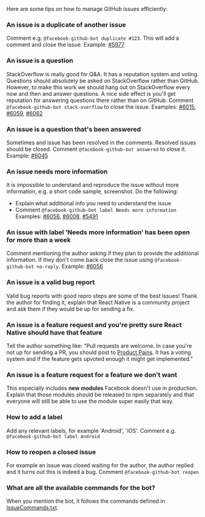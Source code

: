 Here are some tips on how to manage GitHub issues efficiently:

### An issue is a duplicate of another issue
Comment e.g. `@facebook-github-bot duplicate #123`. This will add a comment and close the issue.
Example: [#5977](https://github.com/facebook/react-native/issues/5977)

### An issue is a question
StackOverflow is really good for Q&A. It has a reputation system and voting. Questions should absolutely be asked on StackOverflow rather than GitHub. However, to make this work we should hang out on StackOverflow every now and then and answer questions. A nice side effect is you'll get reputation for answering questions there rather than on GitHub.
Comment `@facebook-github-bot stack-overflow` to close the issue.
Examples: [#6015](https://github.com/facebook/react-native/issues/6015), [#6059](https://github.com/facebook/react-native/issues/6059), [#6062](https://github.com/facebook/react-native/issues/6062)

### An issue is a question that's been answered
Sometimes and issue has been resolved in the comments. Resolved issues should be closed.
Comment `@facebook-github-bot answered` to close it.
Example: [#6045](https://github.com/facebook/react-native/issues/6045)

### An issue needs more information
It is impossible to understand and reproduce the issue without more information, e.g. a short code sample, screenshot.
Do the following:
- Explain what additional info you need to understand the issue
- Comment `@facebook-github-bot label Needs more information`
Examples: [#6056](https://github.com/facebook/react-native/issues/6056), [#6008](https://github.com/facebook/react-native/issues/6008), [#5491](https://github.com/facebook/react-native/issues/5491)

### An issue with label 'Needs more information' has been open for more than a week
Comment mentioning the author asking if they plan to provide the additional information. If they don't come back close the issue using `@facebook-github-bot no-reply`.
Example: [#6056](https://github.com/facebook/react-native/issues/6056)

### An issue is a valid bug report
Valid bug reports with good repro steps are some of the best issues! Thank the author for finding it, explain that React Native is a community project and ask them if they would be up for sending a fix.

### An issue is a feature request and you're pretty sure React Native should have that feature
Tell the author something like: "Pull requests are welcome. In case you're not up for sending a PR, you should post to [Product Pains](https://productpains.com/product/react-native/?tab=top). It has a voting system and if the feature gets upvoted enough it might get implemented."

### An issue is a feature request for a feature we don't want
This especially includes **new modules** Facebook doesn't use in production. Explain that those modules should be released to npm separately and that everyone will still be able to use the module super easily that way.

### How to add a label
Add any relevant labels, for example 'Android', 'iOS'.
Comment e.g. `@facebook-github-bot label Android`

### How to reopen a closed issue
For example an issue was closed waiting for the author, the author replied and it turns out this is indeed a bug.
Comment `@facebook-github-bot reopen`

### What are all the available commands for the bot?
When you mention the bot, it follows the commands defined in [IssueCommands.txt](https://github.com/facebook/react-native/blob/master/bots/IssueCommands.txt).
